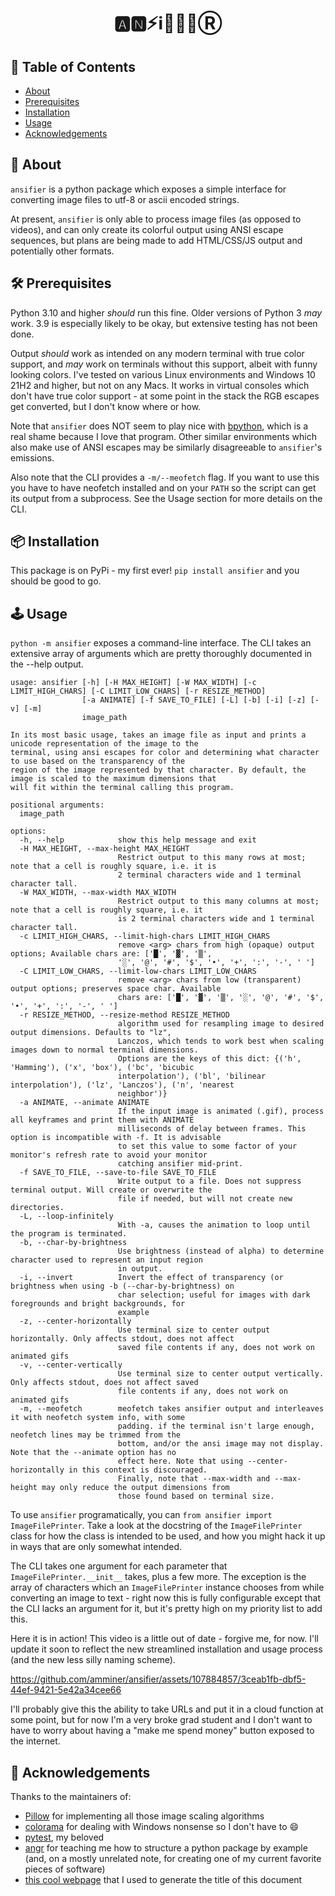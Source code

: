 <h1 align="center">🅰️🅽⚡️ℹ️🎏💈📧Ⓡ</h1>


## 📜 Table of Contents

- [About](#about)
- [Prerequisites](#prereqs)
- [Installation](#installation)
- [Usage](#usage)
- [Acknowledgements](#acknowledgements)


## 🧐 About <a name = "about"></a>

`ansifier` is a python package which exposes a simple interface
for converting image files to utf-8 or ascii encoded strings.

At present, `ansifier` is only able to process image files (as opposed to videos),
and can only create its colorful output using ANSI
escape sequences, but plans are being made to add HTML/CSS/JS output
and potentially other formats.


## 🛠 Prerequisites <a name = "prereqs"></a>

Python 3.10 and higher *should* run this fine. Older versions of Python 3 *may* work.
3.9 is especially likely to be okay, but extensive testing has not been done.

Output *should* work as intended on any modern terminal with
true color support, and *may* work on terminals without this support,
albeit with funny looking colors. I've tested on various Linux environments and Windows
10 21H2 and higher, but not on any Macs. It works in virtual consoles which don't have true
color support - at some point in the stack the RGB escapes get converted, but I don't know
where or how.

Note that `ansifier` does NOT seem to play nice with
[bpython](https://bpython-interpreter.org/),
which is a real shame because I love that program.
Other similar environments which also make use of ANSI escapes may be similarly
disagreeable to `ansifier`'s emissions.

Also note that the CLI provides a `-m/--meofetch` flag. If you want to use this you
have to have neofetch installed and on your `PATH` so the script can get its
output from a subprocess. See the Usage section for more details on the CLI.


## 📦 Installation <a name = "installation"></a>

This package is on PyPi - my first ever! `pip install ansifier` and you should be good to go.


## 🕹️ Usage <a name="usage"></a>

`python -m ansifier` exposes a command-line interface. The CLI takes an
extensive array of arguments which are pretty thoroughly documented in the --help output.

```
usage: ansifier [-h] [-H MAX_HEIGHT] [-W MAX_WIDTH] [-c LIMIT_HIGH_CHARS] [-C LIMIT_LOW_CHARS] [-r RESIZE_METHOD]
                [-a ANIMATE] [-f SAVE_TO_FILE] [-L] [-b] [-i] [-z] [-v] [-m]
                image_path

In its most basic usage, takes an image file as input and prints a unicode representation of the image to the
terminal, using ansi escapes for color and determining what character to use based on the transparency of the
region of the image represented by that character. By default, the image is scaled to the maximum dimensions that
will fit within the terminal calling this program.

positional arguments:
  image_path

options:
  -h, --help            show this help message and exit
  -H MAX_HEIGHT, --max-height MAX_HEIGHT
                        Restrict output to this many rows at most; note that a cell is roughly square, i.e. it is
                        2 terminal characters wide and 1 terminal character tall.
  -W MAX_WIDTH, --max-width MAX_WIDTH
                        Restrict output to this many columns at most; note that a cell is roughly square, i.e. it
                        is 2 terminal characters wide and 1 terminal character tall.
  -c LIMIT_HIGH_CHARS, --limit-high-chars LIMIT_HIGH_CHARS
                        remove <arg> chars from high (opaque) output options; Available chars are: ['█', '▓', '▒',
                        '░', '@', '#', '$', '•', '+', ':', '-', ' ']
  -C LIMIT_LOW_CHARS, --limit-low-chars LIMIT_LOW_CHARS
                        remove <arg> chars from low (transparent) output options; preserves space char. Available
                        chars are: ['█', '▓', '▒', '░', '@', '#', '$', '•', '+', ':', '-', ' ']
  -r RESIZE_METHOD, --resize-method RESIZE_METHOD
                        algorithm used for resampling image to desired output dimensions. Defaults to "lz",
                        Lanczos, which tends to work best when scaling images down to normal terminal dimensions.
                        Options are the keys of this dict: {('h', 'Hamming'), ('x', 'box'), ('bc', 'bicubic
                        interpolation'), ('bl', 'bilinear interpolation'), ('lz', 'Lanczos'), ('n', 'nearest
                        neighbor')}
  -a ANIMATE, --animate ANIMATE
                        If the input image is animated (.gif), process all keyframes and print them with ANIMATE
                        milliseconds of delay between frames. This option is incompatible with -f. It is advisable
                        to set this value to some factor of your monitor's refresh rate to avoid your monitor
                        catching ansifier mid-print.
  -f SAVE_TO_FILE, --save-to-file SAVE_TO_FILE
                        Write output to a file. Does not suppress terminal output. Will create or overwrite the
                        file if needed, but will not create new directories.
  -L, --loop-infinitely
                        With -a, causes the animation to loop until the program is terminated.
  -b, --char-by-brightness
                        Use brightness (instead of alpha) to determine character used to represent an input region
                        in output.
  -i, --invert          Invert the effect of transparency (or brightness when using -b (--char-by-brightness) on
                        char selection; useful for images with dark foregrounds and bright backgrounds, for
                        example
  -z, --center-horizontally
                        Use terminal size to center output horizontally. Only affects stdout, does not affect
                        saved file contents if any, does not work on animated gifs
  -v, --center-vertically
                        Use terminal size to center output vertically. Only affects stdout, does not affect saved
                        file contents if any, does not work on animated gifs
  -m, --meofetch        meofetch takes ansifier output and interleaves it with neofetch system info, with some
                        padding. if the terminal isn't large enough, neofetch lines may be trimmed from the
                        bottom, and/or the ansi image may not display. Note that the --animate option has no
                        effect here. Note that using --center-horizontally in this context is discouraged.
                        Finally, note that --max-width and --max-height may only reduce the output dimensions from
                        those found based on terminal size.
```

To use `ansifier` programatically, you can `from ansifier import ImageFilePrinter`.
Take a look at the docstring of the `ImageFilePrinter` class for how the class
is intended to be used, and how you might hack it up in ways that are only somewhat intended.

The CLI takes one argument for each parameter that `ImageFilePrinter.__init__` takes,
plus a few more. The exception is the array of characters which an `ImageFilePrinter` instance
chooses from while converting an image to text - right now this is fully configurable except that
the CLI lacks an argument for it, but it's pretty high on my priority list to add this.

Here it is in action! This video is a little out of date - forgive me, for now.
I'll update it soon to reflect the new streamlined installation and usage process
(and the new less silly naming scheme).

https://github.com/amminer/ansifier/assets/107884857/3ceab1fb-dbf5-44ef-9421-5e42a34cee66

I'll probably give this the ability to take URLs and put it in a cloud function at some point,
but for now I'm a very broke grad student and I don't want to have to worry about having a
"make me spend money" button exposed to the internet.


## 🙏 Acknowledgements  <a name = "acknowledgements"></a>

Thanks to the maintainers of:
* [Pillow](https://github.com/python-pillow/Pillow) for implementing
all those image scaling algorithms
* [colorama](https://github.com/tartley/colorama) for dealing with Windows nonsense
  so I don't have to 😄
* [pytest](https://docs.pytest.org/en/8.0.x/), my beloved
* [angr](https://github.com/angr/angr) for teaching me how to structure a python package by example
  (and, on a mostly unrelated note, for creating one of my current favorite pieces of software)
* [this cool webpage](https://stevenacoffman.github.io/homoglyphs/) that I used to generate the title of this document
